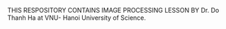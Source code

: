 THIS RESPOSITORY CONTAINS IMAGE PROCESSING LESSON BY Dr. Do Thanh Ha at VNU- Hanoi University of Science.



